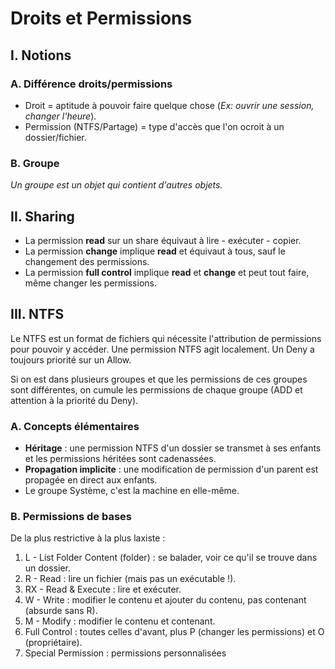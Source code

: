 # Droits et Permissions

## I. Notions

### A. Différence droits/permissions

* Droit = aptitude à pouvoir faire quelque chose (*Ex: ouvrir une session, changer l'heure*).
* Permission (NTFS/Partage) = type d'accès que l'on ocroit à un dossier/fichier.

### B. Groupe

*Un groupe est un objet qui contient d'autres objets.*

## II. Sharing

* La permission **read** sur un share équivaut à lire - exécuter - copier.
* La permission **change** implique **read** et équivaut à tous, sauf le changement des permissions.
* La permission **full control** implique **read** et **change** et peut tout faire, même changer les permissions.

## III. NTFS

Le NTFS est un format de fichiers qui nécessite l'attribution de permissions pour pouvoir y accéder. Une permission NTFS agit localement. Un Deny a toujours priorité sur un Allow.

Si on est dans plusieurs groupes et que les permissions de ces groupes sont différentes, on cumule les permissions de chaque groupe (ADD et attention à la priorité du Deny).

### A. Concepts élémentaires

* **Héritage** : une permission NTFS d'un dossier se transmet à ses enfants et les permissions héritées sont cadenassées.
* **Propagation implicite** : une modification de permission d'un parent est propagée en direct aux enfants.
* Le groupe Système, c'est la machine en elle-même.

### B. Permissions de bases

De la plus restrictive à la plus laxiste :

1. L  - List Folder Content (folder) : se balader, voir ce qu'il se trouve dans un dossier.
2. R  - Read : lire un fichier (mais pas un exécutable !).
3. RX - Read & Execute : lire et exécuter.
4. W - Write : modifier le contenu et ajouter du contenu, pas contenant (absurde sans R).
5. M - Modify : modifier le contenu et contenant.
6. Full Control : toutes celles d'avant, plus P (changer les permissions) et O (propriétaire).
7. Special Permission : permissions personnalisées
